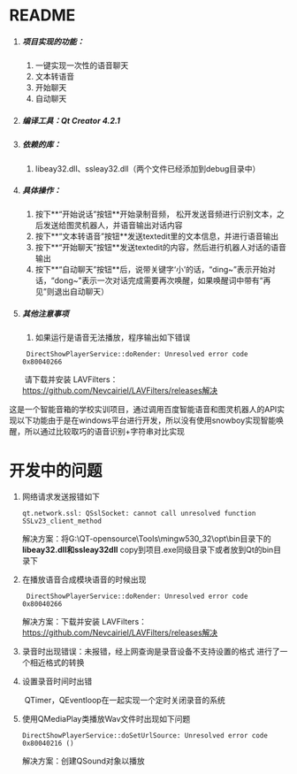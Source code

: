 # README

1. ##### 项目实现的功能：

   1. 一键实现一次性的语音聊天
   2. 文本转语音
   3. 开始聊天
   4. 自动聊天

2. ##### 编译工具：Qt Creator 4.2.1

3. ##### 依赖的库：

   1. libeay32.dll、ssleay32.dll（两个文件已经添加到debug目录中）

4. ##### 具体操作：

   1. 按下**“开始说话”按钮**开始录制音频， 松开发送音频进行识别文本，之后发送给图灵机器人，并语音输出对话内容
   2. 按下**“文本转语音”按钮**发送textedit里的文本信息，并进行语音输出
   3. 按下**“开始聊天”按钮**发送textedit的内容，然后进行机器人对话的语音输出
   4. 按下**“自动聊天”按钮**后，说带关键字‘小’的话，“ding~”表示开始对话，“dong~”表示一次对话完成需要再次唤醒，如果唤醒词中带有“再见”则退出自动聊天）

5. ##### 其他注意事项

   1. 如果运行是语音无法播放，程序输出如下错误

   ```
    DirectShowPlayerService::doRender: Unresolved error code 0x80040266
   ```

   ​			请下载并安装  LAVFilters：https://github.com/Nevcairiel/LAVFilters/releases解决

这是一个智能音箱的学校实训项目，通过调用百度智能语音和图灵机器人的API实现以下功能由于是在windows平台进行开发，所以没有使用snowboy实现智能唤醒，所以通过比较取巧的语音识别+字符串对比实现

# 开发中的问题

1. 网络请求发送报错如下

   ```
   qt.network.ssl: QSslSocket: cannot call unresolved function SSLv23_client_method
   ```

   解决方案：将G:\QT-opensource\Tools\mingw530_32\opt\bin目录下的 **libeay32.dll和ssleay32dll** copy到项目.exe同级目录下或者放到Qt的bin目录下

2. 在播放语音合成模块语音的时候出现

   ```
    DirectShowPlayerService::doRender: Unresolved error code 0x80040266
   ```

   解决方案：下载并安装  LAVFilters：https://github.com/Nevcairiel/LAVFilters/releases解决

3. 录音时出现错误：未报错，经上网查询是录音设备不支持设置的格式
       进行了一个相近格式的转换

4. 设置录音时间时出错

   ​        QTimer，QEventloop在一起实现一个定时关闭录音的系统

5. 使用QMediaPlay类播放Wav文件时出现如下问题

   ```
   DirectShowPlayerService::doSetUrlSource: Unresolved error code 0x80040216 ()
   ```

   解决方案：创建QSound对象以播放